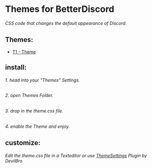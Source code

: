 # Themes for BetterDiscord

###### CSS code that changes the default appearance of Discord.


## Themes:

- [T1 - Theme](T1.theme.css)


## install:

###### 1. head into your "Themes" Settings.
###### 2. open Themes Folder.
###### 3. drop in the theme.css file.
###### 4. enable the Theme and enjoy.


## customize:

###### Edit the theme.css file in a Texteditor or use [ThemeSettings](https://github.com/mwittrien/BetterDiscordAddons/tree/master/Plugins/ThemeSettings) Plugin by DevilBro



